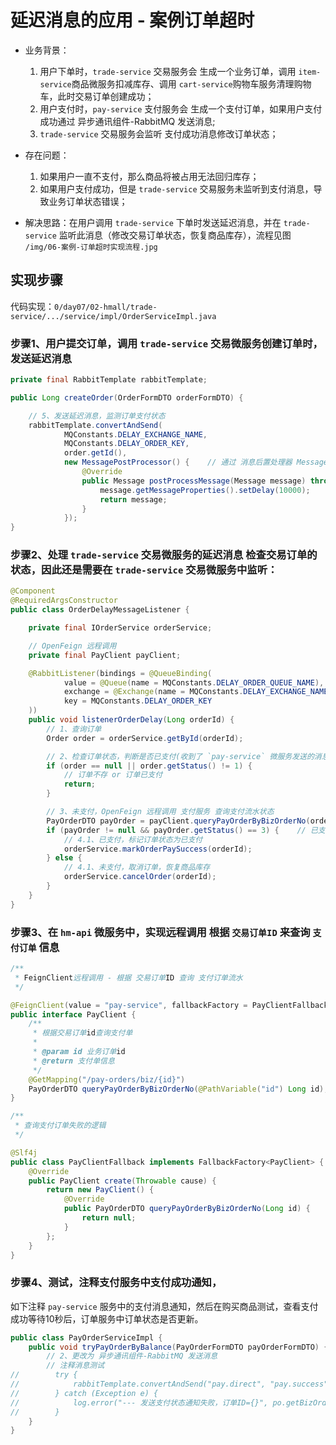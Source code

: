 # 延迟消息的应用 - 案例订单超时

- 业务背景：
  1. 用户下单时，`trade-service` 交易服务会 生成一个业务订单，调用 `item-service`商品微服务扣减库存、调用 `cart-service`购物车服务清理购物车，此时交易订单创建成功；
  2. 用户支付时，`pay-service` 支付服务会 生成一个支付订单，如果用户支付成功通过 异步通讯组件-RabbitMQ 发送消息;
  3. `trade-service` 交易服务会监听 支付成功消息修改订单状态；

- 存在问题：
  1. 如果用户一直不支付，那么商品将被占用无法回归库存；
  2. 如果用户支付成功，但是 `trade-service` 交易服务未监听到支付消息，导致业务订单状态错误；

- 解决思路：在用户调用 `trade-service` 下单时发送延迟消息，并在 `trade-service` 监听此消息（修改交易订单状态，恢复商品库存），流程见图 `/img/06-案例-订单超时实现流程.jpg`


## 实现步骤

代码实现：`0/day07/02-hmall/trade-service/.../service/impl/OrderServiceImpl.java`

### 步骤1、用户提交订单，调用 `trade-service` 交易微服务创建订单时，发送延迟消息
```java
private final RabbitTemplate rabbitTemplate;

public Long createOrder(OrderFormDTO orderFormDTO) {

    // 5、发送延迟消息，监测订单支付状态
    rabbitTemplate.convertAndSend(
            MQConstants.DELAY_EXCHANGE_NAME,
            MQConstants.DELAY_ORDER_KEY,
            order.getId(),
            new MessagePostProcessor() {    // 通过 消息后置处理器 MessagePostProcessor 设置延迟消息
                @Override
                public Message postProcessMessage(Message message) throws AmqpException {
                    message.getMessageProperties().setDelay(10000);     // 设置延迟消息为 10秒
                    return message;
                }
            });
}
```

### 步骤2、处理 `trade-service` 交易微服务的延迟消息 检查交易订单的状态，因此还是需要在 `trade-service` 交易微服务中监听：
```java
@Component
@RequiredArgsConstructor
public class OrderDelayMessageListener {

    private final IOrderService orderService;

    // OpenFeign 远程调用
    private final PayClient payClient;

    @RabbitListener(bindings = @QueueBinding(
            value = @Queue(name = MQConstants.DELAY_ORDER_QUEUE_NAME),
            exchange = @Exchange(name = MQConstants.DELAY_EXCHANGE_NAME),
            key = MQConstants.DELAY_ORDER_KEY
    ))
    public void listenerOrderDelay(Long orderId) {
        // 1、查询订单
        Order order = orderService.getById(orderId);

        // 2、检查订单状态，判断是否已支付(收到了 `pay-service` 微服务发送的消息)
        if (order == null || order.getStatus() != 1) {
            // 订单不存 or 订单已支付
            return;
        }

        // 3、未支付，OpenFeign 远程调用 支付服务 查询支付流水状态
        PayOrderDTO payOrder = payClient.queryPayOrderByBizOrderNo(orderId);
        if (payOrder != null && payOrder.getStatus() == 3) {    // 已支付
            // 4.1、已支付，标记订单状态为已支付
            orderService.markOrderPaySuccess(orderId);
        } else {
            // 4.1、未支付，取消订单，恢复商品库存
            orderService.cancelOrder(orderId);
        }
    }
}
```

### 步骤3、在 `hm-api` 微服务中，实现远程调用 根据 `交易订单ID` 来查询 `支付订单` 信息
```java
/**
 * FeignClient远程调用 - 根据 交易订单ID 查询 支付订单流水
 */

@FeignClient(value = "pay-service", fallbackFactory = PayClientFallback.class)
public interface PayClient {
    /**
     * 根据交易订单id查询支付单
     *
     * @param id 业务订单id
     * @return 支付单信息
     */
    @GetMapping("/pay-orders/biz/{id}")
    PayOrderDTO queryPayOrderByBizOrderNo(@PathVariable("id") Long id);
}
```

```java
/**
 * 查询支付订单失败的逻辑
 */

@Slf4j
public class PayClientFallback implements FallbackFactory<PayClient> {
    @Override
    public PayClient create(Throwable cause) {
        return new PayClient() {
            @Override
            public PayOrderDTO queryPayOrderByBizOrderNo(Long id) {
                return null;
            }
        };
    }
}
```

### 步骤4、测试，注释支付服务中支付成功通知，
如下注释 `pay-service` 服务中的支付消息通知，然后在购买商品测试，查看支付成功等待10秒后，订单服务中订单状态是否更新。
```java
public class PayOrderServiceImpl {
    public void tryPayOrderByBalance(PayOrderFormDTO payOrderFormDTO) {
        // 2、更改为 异步通讯组件-RabbitMQ 发送消息
        // 注释消息测试
//        try {
//            rabbitTemplate.convertAndSend("pay.direct", "pay.success", po.getBizOrderNo());
//        } catch (Exception e) {
//            log.error("--- 发送支付状态通知失败，订单ID={}", po.getBizOrderNo(), e);
//        }
    }
}
```
